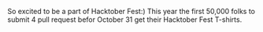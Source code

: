 So excited to be a part of Hacktober Fest:)
This year the first 50,000 folks to submit 4 pull request befor October 31 get their Hacktober Fest T-shirts.
